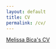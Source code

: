 ```yaml
---
layout: default
title: CV
permalink: /cv/
---
```


[Melissa Bica's CV](/assets/files/MelissaBicaCV.pdf)
